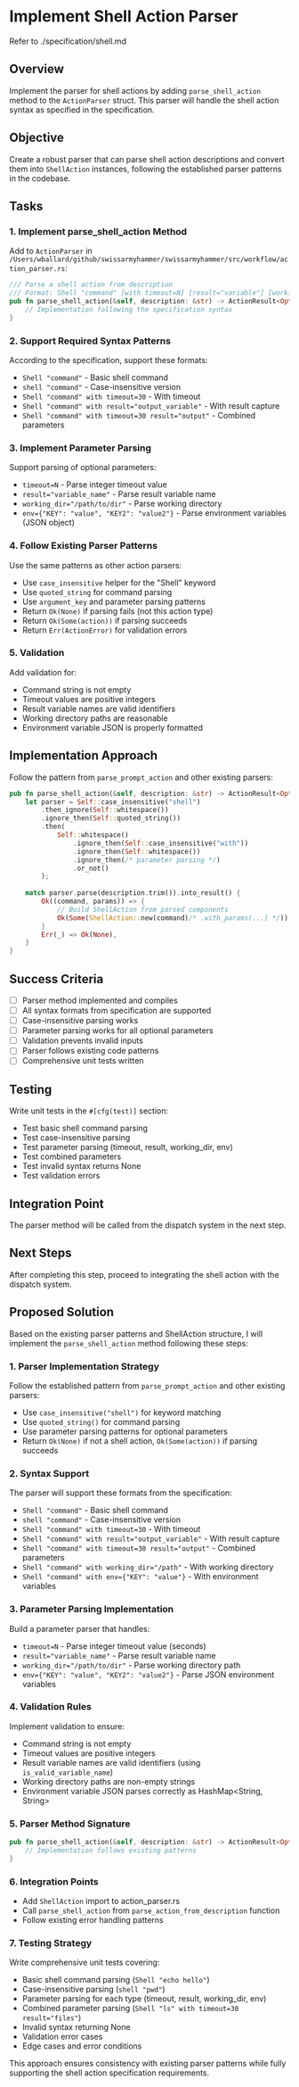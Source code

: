 # Implement Shell Action Parser

Refer to ./specification/shell.md

## Overview

Implement the parser for shell actions by adding `parse_shell_action` method to the `ActionParser` struct. This parser will handle the shell action syntax as specified in the specification.

## Objective

Create a robust parser that can parse shell action descriptions and convert them into `ShellAction` instances, following the established parser patterns in the codebase.

## Tasks

### 1. Implement parse_shell_action Method

Add to `ActionParser` in `/Users/wballard/github/swissarmyhammer/swissarmyhammer/src/workflow/action_parser.rs`:

```rust
/// Parse a shell action from description
/// Format: Shell "command" [with timeout=N] [result="variable"] [working_dir="path"] [env={"KEY": "value"}]
pub fn parse_shell_action(&self, description: &str) -> ActionResult<Option<ShellAction>> {
    // Implementation following the specification syntax
}
```

### 2. Support Required Syntax Patterns

According to the specification, support these formats:
- `Shell "command"` - Basic shell command
- `shell "command"` - Case-insensitive version
- `Shell "command" with timeout=30` - With timeout
- `Shell "command" with result="output_variable"` - With result capture
- `Shell "command" with timeout=30 result="output"` - Combined parameters

### 3. Implement Parameter Parsing

Support parsing of optional parameters:
- `timeout=N` - Parse integer timeout value
- `result="variable_name"` - Parse result variable name  
- `working_dir="/path/to/dir"` - Parse working directory
- `env={"KEY": "value", "KEY2": "value2"}` - Parse environment variables (JSON object)

### 4. Follow Existing Parser Patterns

Use the same patterns as other action parsers:
- Use `case_insensitive` helper for the "Shell" keyword
- Use `quoted_string` for command parsing
- Use `argument_key` and parameter parsing patterns
- Return `Ok(None)` if parsing fails (not this action type)
- Return `Ok(Some(action))` if parsing succeeds
- Return `Err(ActionError)` for validation errors

### 5. Validation

Add validation for:
- Command string is not empty
- Timeout values are positive integers
- Result variable names are valid identifiers
- Working directory paths are reasonable
- Environment variable JSON is properly formatted

## Implementation Approach

Follow the pattern from `parse_prompt_action` and other existing parsers:

```rust
pub fn parse_shell_action(&self, description: &str) -> ActionResult<Option<ShellAction>> {
    let parser = Self::case_insensitive("shell")
        .then_ignore(Self::whitespace())
        .ignore_then(Self::quoted_string())
        .then(
            Self::whitespace()
                .ignore_then(Self::case_insensitive("with"))
                .ignore_then(Self::whitespace())
                .ignore_then(/* parameter parsing */)
                .or_not()
        );
    
    match parser.parse(description.trim()).into_result() {
        Ok((command, params)) => {
            // Build ShellAction from parsed components
            Ok(Some(ShellAction::new(command)/* .with_params(...) */))
        }
        Err(_) => Ok(None),
    }
}
```

## Success Criteria

- [ ] Parser method implemented and compiles
- [ ] All syntax formats from specification are supported
- [ ] Case-insensitive parsing works
- [ ] Parameter parsing works for all optional parameters
- [ ] Validation prevents invalid inputs
- [ ] Parser follows existing code patterns
- [ ] Comprehensive unit tests written

## Testing

Write unit tests in the `#[cfg(test)]` section:
- Test basic shell command parsing
- Test case-insensitive parsing
- Test parameter parsing (timeout, result, working_dir, env)
- Test combined parameters
- Test invalid syntax returns None
- Test validation errors

## Integration Point

The parser method will be called from the dispatch system in the next step.

## Next Steps

After completing this step, proceed to integrating the shell action with the dispatch system.

## Proposed Solution

Based on the existing parser patterns and ShellAction structure, I will implement the `parse_shell_action` method following these steps:

### 1. Parser Implementation Strategy

Follow the established pattern from `parse_prompt_action` and other existing parsers:
- Use `case_insensitive("shell")` for keyword matching
- Use `quoted_string()` for command parsing
- Use parameter parsing patterns for optional parameters
- Return `Ok(None)` if not a shell action, `Ok(Some(action))` if parsing succeeds

### 2. Syntax Support

The parser will support these formats from the specification:
- `Shell "command"` - Basic shell command  
- `shell "command"` - Case-insensitive version
- `Shell "command" with timeout=30` - With timeout
- `Shell "command" with result="output_variable"` - With result capture
- `Shell "command" with timeout=30 result="output"` - Combined parameters
- `Shell "command" with working_dir="/path"` - With working directory
- `Shell "command" with env={"KEY": "value"}` - With environment variables

### 3. Parameter Parsing Implementation

Build a parameter parser that handles:
- `timeout=N` - Parse integer timeout value (seconds)
- `result="variable_name"` - Parse result variable name
- `working_dir="/path/to/dir"` - Parse working directory path
- `env={"KEY": "value", "KEY2": "value2"}` - Parse JSON environment variables

### 4. Validation Rules

Implement validation to ensure:
- Command string is not empty
- Timeout values are positive integers  
- Result variable names are valid identifiers (using `is_valid_variable_name`)
- Working directory paths are non-empty strings
- Environment variable JSON parses correctly as HashMap<String, String>

### 5. Parser Method Signature

```rust
pub fn parse_shell_action(&self, description: &str) -> ActionResult<Option<ShellAction>> {
    // Implementation follows existing patterns
}
```

### 6. Integration Points

- Add `ShellAction` import to action_parser.rs
- Call `parse_shell_action` from `parse_action_from_description` function
- Follow existing error handling patterns

### 7. Testing Strategy

Write comprehensive unit tests covering:
- Basic shell command parsing (`Shell "echo hello"`)
- Case-insensitive parsing (`shell "pwd"`)
- Parameter parsing for each type (timeout, result, working_dir, env)
- Combined parameter parsing (`Shell "ls" with timeout=30 result="files"`)
- Invalid syntax returning None
- Validation error cases
- Edge cases and error conditions

This approach ensures consistency with existing parser patterns while fully supporting the shell action specification requirements.
